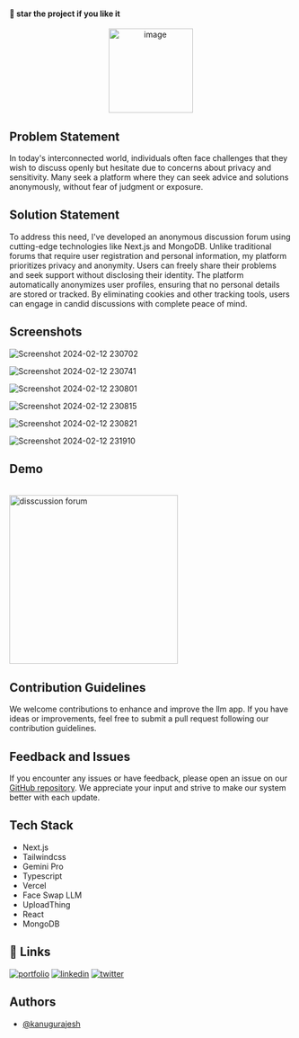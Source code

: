 #### 🌟 star the project if you like it

<div align=center>
  <img src="https://github.com/kanugurajesh/Discussion-Forum/assets/77529419/1d71f50e-b5eb-49f4-9727-852a6981f1b3" alt="image" width=150 height=150 />
</div>

## Problem Statement

In today's interconnected world, individuals often face challenges that they wish to discuss openly but hesitate due to concerns about privacy and sensitivity. Many seek a platform where they can seek advice and solutions anonymously, without fear of judgment or exposure.

## Solution Statement

To address this need, I've developed an anonymous discussion forum using cutting-edge technologies like Next.js and MongoDB. Unlike traditional forums that require user registration and personal information, my platform prioritizes privacy and anonymity. Users can freely share their problems and seek support without disclosing their identity. The platform automatically anonymizes user profiles, ensuring that no personal details are stored or tracked. By eliminating cookies and other tracking tools, users can engage in candid discussions with complete peace of mind.

## Screenshots

![Screenshot 2024-02-12 230702](https://github.com/kanugurajesh/Discussion-Forum/assets/77529419/614b8b83-a9ed-4bf6-a5c8-51969bd528f3)

![Screenshot 2024-02-12 230741](https://github.com/kanugurajesh/Discussion-Forum/assets/77529419/037519b0-64e0-42bd-a7d2-856d1d1f3047)

![Screenshot 2024-02-12 230801](https://github.com/kanugurajesh/Discussion-Forum/assets/77529419/09227248-4de9-400d-830a-aebbdaf8e28f)

![Screenshot 2024-02-12 230815](https://github.com/kanugurajesh/Discussion-Forum/assets/77529419/602a57e0-9384-45af-b315-5830d3733b54)

![Screenshot 2024-02-12 230821](https://github.com/kanugurajesh/Discussion-Forum/assets/77529419/92051f0d-3649-4481-a4f4-2163c1a4e90d)

![Screenshot 2024-02-12 231910](https://github.com/kanugurajesh/Discussion-Forum/assets/77529419/05e0b013-dea0-405c-b063-8fe172d77d43)

## Demo
<br>
<a href="https://youtu.be/v8_gNrZGVmE">
  <img src="https://github.com/kanugurajesh/Discussion-Forum/assets/77529419/1d71f50e-b5eb-49f4-9727-852a6981f1b3" alt="disscussion forum" width=300 height=300>
</a>

## Contribution Guidelines

We welcome contributions to enhance and improve the llm app. If you have ideas or improvements, feel free to submit a pull request following our contribution guidelines.

## Feedback and Issues

If you encounter any issues or have feedback, please open an issue on our [GitHub repository](https://github.com/kanugurajesh/Student-LMS/issues). We appreciate your input and strive to make our system better with each update.

## Tech Stack

- Next.js
- Tailwindcss
- Gemini Pro
- Typescript
- Vercel
- Face Swap LLM
- UploadThing
- React
- MongoDB

## 🔗 Links
[![portfolio](https://img.shields.io/badge/my_portfolio-000?style=for-the-badge&logo=ko-fi&logoColor=white)](https://rajeshportfolio.me/)
[![linkedin](https://img.shields.io/badge/linkedin-0A66C2?style=for-the-badge&logo=linkedin&logoColor=white)](https://www.linkedin.com/in/rajesh-kanugu-aba8a3254/)
[![twitter](https://img.shields.io/badge/twitter-1DA1F2?style=for-the-badge&logo=twitter&logoColor=white)](https://twitter.com/exploringengin1)
  
## Authors

- [@kanugurajesh](https://github.com/kanugurajesh)
